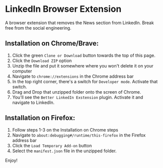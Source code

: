 # LinkedIn Browser Extension
A browser extension that removes the News section from LinkedIn. Break free from the social engineering.

## Installation on Chrome/Brave:
1. Click the green `Clone or Download` button towards the top of this page.
2. Click the `Download ZIP` option
3. Unzip the file and put it somewhere where you won't delete it on your computer
4. Navigate to `chrome://extensions` in the Chrome address bar
5. In the top right corner, there's a switch for `Developer mode`. Activate that switch.
6. Drag and Drop that unzipped folder onto the screen of Chrome.
7. You'll see the `Better LinkedIn Exstension` plugin. Activate it and navigate to LinkedIn.

## Installation on Firefox:
1. Follow steps 1-3 on the Installation on Chrome steps
2. Navigate to `about:debugging#/runtime/this-firefox` in the Firefox address bar
3. Click the `Load Temporary Add-on` button
4. Select the `manifest.json` file in the unzipped folder.

Enjoy!


